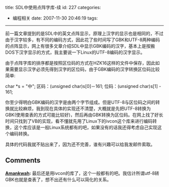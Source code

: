 title: SDL中使用点阵字库-续
id: 227
categories:
  - 编程相关
date: 2007-11-30 20:46:19
tags:
---

前一篇文章提到的是SDL中的英文点阵显示，原理上汉字的显示也是相同的，不过由于汉字较多，有不同的编码方式，因此花了些时间写了GBK和UTF-8两种编码的点阵显示，网上有很多文章介绍SDL中显示GBK编码的汉字，基本上是按搬DOS下汉字显示的方式，我主要说一下Linux的UTF-8编码的汉字显示。

由于点阵字库的排序都是按照区位码的方式在HZK16这样的文件中保存，因此如果需要显示汉字必须先得到汉字的区位码，由于GBK编码的汉字转换区位码比较简单:

char *s = "中";
区码：(unsigned char)s[0]－161;
位码：(unsigned char)s[1] - 161;

你至少得明白GBK编码的汉字是由两个字节组成。但是UTF-8与区位码之间的转换就比较麻烦，我到现在具体的实现还不清楚，大概就是先把UTF-8转换为GBK(使用查表的方式可能比较好)，然后再由GBK转换为区位码。在网上找了好长时间只找到了VB的实现，看不懂就先用了Linux下的ivcon这个库来进行编码转换，这个库应该是一般Linux系统都有的吧，如果没有的话我还得考虑自己实现这个编码转换。

具体的代码我就不贴出来了，因为还不完善，谁有兴趣可以给我发邮件索取。
## Comments

**[Amankwah](#2518 "2007-11-30 21:45:06"):** 最后还是用ivcon的库了，这个一般都有的吧。我估计所谓utf-8转GBK也就是查表了，想不出还有什么可以简化的关系。

